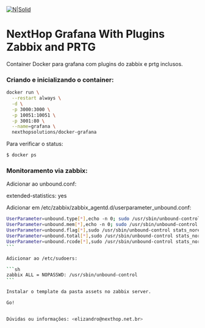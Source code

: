 
[![N|Solid](http://www.nexthop.net.br/static/images/logo.png)](http://www.nexthop.net.br)

# NextHop Grafana With Plugins Zabbix and PRTG 

Container Docker para grafana com plugins do zabbix e prtg inclusos.



### Criando e inicializando o container:


```sh
docker run \
  --restart always \
  -d \
  -p 3000:3000 \
  -p 10051:10051 \
  -p 3001:80 \
  --name=grafana \
  nexthopsolutions/docker-grafana
```


Para verificar o status:

```sh
$ docker ps
```
 
### Monitoramento via zabbix:


Adicionar ao unbound.conf:

extended-statistics: yes

Adicionar em /etc/zabbix/zabbix_agentd.d/userparameter_unbound.conf:

````sh
UserParameter=unbound.type[*],echo -n 0; sudo /usr/sbin/unbound-control stats_noreset | grep num.query.type.$1= | cut -d= -f2
UserParameter=unbound.mem[*],echo -n 0; sudo /usr/sbin/unbound-control stats_noreset | grep mem.$1= | cut -d= -f2
UserParameter=unbound.flag[*],sudo /usr/sbin/unbound-control stats_noreset | grep num.query.$1= | cut -d= -f2
UserParameter=unbound.total[*],sudo /usr/sbin/unbound-control stats_noreset | grep total.num.$1= | cut -d= -f2
UserParameter=unbound.rcode[*],sudo /usr/sbin/unbound-control stats_noreset | grep num.answer.rcode.$1= | cut -d= -f2
```

Adicionar ao /etc/sudoers:

```sh
zabbix ALL = NOPASSWD: /usr/sbin/unbound-control
```

Instalar o template da pasta assets no zabbix server.

Go! 


Dúvidas ou informações: <elizandro@nexthop.net.br>
